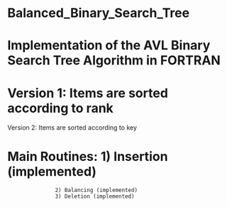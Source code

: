 # Balanced_Binary_Search_Tree

# Implementation of the AVL Binary Search Tree Algorithm in FORTRAN

# Version 1: Items are sorted according to rank
  Version 2: Items are sorted according to key

# Main Routines: 1) Insertion (implemented)
	               2) Balancing (implemented)
   		           3) Deletion (implemented)
